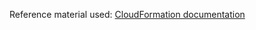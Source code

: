 Reference material used: [CloudFormation documentation](https://docs.aws.amazon.com/cloudformation/index.html)
